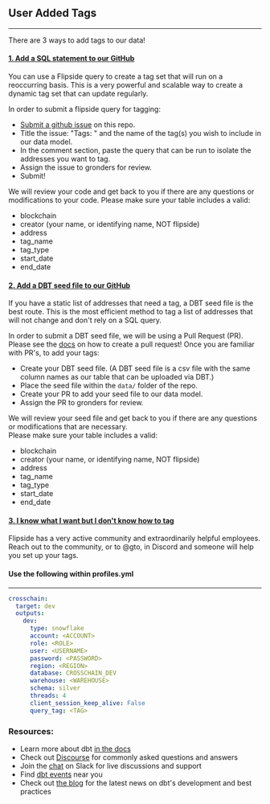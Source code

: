 ## User Added Tags
----
There are 3 ways to add tags to our data!

#### <ins>1. Add a SQL statement to our GitHub</ins>

You can use a Flipside query to create a tag set that will run on a reoccurring basis. This is a very powerful and scalable way to create a dynamic tag set that can update regularly. 

In order to submit a flipside query for tagging:
  - [Submit a github issue](https://github.com/FlipsideCrypto/crosschain-models/issues/new) on this repo. 
  - Title the issue: "Tags: " and the name of the tag(s) you wish to include in our data model. 
  - In the comment section, paste the query that can be run to isolate the addresses you want to tag. 
  - Assign the issue to gronders for review.
  - Submit!

We will review your code and get back to you if there are any questions or modifications to your code. 
Please make sure your table includes a valid:
  - blockchain
  - creator (your name, or identifying name, NOT flipside)
  - address
  - tag_name
  - tag_type
  - start_date
  - end_date

#### <ins>2. Add a DBT seed file to our GitHub</ins>

If you have a static list of addresses that need a tag, a DBT seed file is the best route. This is the most efficient method to tag a list of addresses that will not change and don't rely on a SQL query. 

In order to submit a DBT seed file, we will be using a Pull Request (PR). Please see the [docs](https://docs.github.com/en/pull-requests/collaborating-with-pull-requests/proposing-changes-to-your-work-with-pull-requests/creating-a-pull-request) on how to create a pull request!
Once you are familiar with PR's, to add your tags:
  - Create your DBT seed file. (A DBT seed file is a csv file with the same column names as our table that can be uploaded via DBT.) 
  - Place the seed file within the ```data/``` folder of the repo. 
  - Create your PR to add your seed file to our data model. 
  - Assign the PR to gronders for review.

We will review your seed file and get back to you if there are any questions or modifications that are necessary.  
Please make sure your table includes a valid:
  - blockchain
  - creator (your name, or identifying name, NOT flipside)
  - address
  - tag_name
  - tag_type
  - start_date
  - end_date

#### <ins>3. I know what I want but I don't know how to tag</ins>

Flipside has a very active community and extraordinarily helpful employees. Reach out to the community, or to @gto, in Discord and someone will help you set up your tags. 


#### Use the following within profiles.yml 
----

```yml
crosschain:
  target: dev
  outputs:
    dev:
      type: snowflake
      account: <ACCOUNT>
      role: <ROLE>
      user: <USERNAME>
      password: <PASSWORD>
      region: <REGION>
      database: CROSSCHAIN_DEV
      warehouse: <WAREHOUSE>
      schema: silver
      threads: 4
      client_session_keep_alive: False
      query_tag: <TAG>
```

### Resources:
- Learn more about dbt [in the docs](https://docs.getdbt.com/docs/introduction)
- Check out [Discourse](https://discourse.getdbt.com/) for commonly asked questions and answers
- Join the [chat](https://community.getdbt.com/) on Slack for live discussions and support
- Find [dbt events](https://events.getdbt.com) near you
- Check out [the blog](https://blog.getdbt.com/) for the latest news on dbt's development and best practices